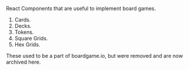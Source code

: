 React Components that are useful to implement board games.

1. Cards.
2. Decks.
3. Tokens.
4. Square Grids.
5. Hex Grids.

These used to be a part of boardgame.io, but were removed and are now archived here.
